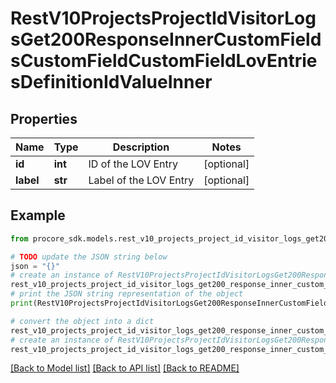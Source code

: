 # RestV10ProjectsProjectIdVisitorLogsGet200ResponseInnerCustomFieldsCustomFieldCustomFieldLovEntriesDefinitionIdValueInner


## Properties

Name | Type | Description | Notes
------------ | ------------- | ------------- | -------------
**id** | **int** | ID of the LOV Entry | [optional] 
**label** | **str** | Label of the LOV Entry | [optional] 

## Example

```python
from procore_sdk.models.rest_v10_projects_project_id_visitor_logs_get200_response_inner_custom_fields_custom_field_custom_field_lov_entries_definition_id_value_inner import RestV10ProjectsProjectIdVisitorLogsGet200ResponseInnerCustomFieldsCustomFieldCustomFieldLovEntriesDefinitionIdValueInner

# TODO update the JSON string below
json = "{}"
# create an instance of RestV10ProjectsProjectIdVisitorLogsGet200ResponseInnerCustomFieldsCustomFieldCustomFieldLovEntriesDefinitionIdValueInner from a JSON string
rest_v10_projects_project_id_visitor_logs_get200_response_inner_custom_fields_custom_field_custom_field_lov_entries_definition_id_value_inner_instance = RestV10ProjectsProjectIdVisitorLogsGet200ResponseInnerCustomFieldsCustomFieldCustomFieldLovEntriesDefinitionIdValueInner.from_json(json)
# print the JSON string representation of the object
print(RestV10ProjectsProjectIdVisitorLogsGet200ResponseInnerCustomFieldsCustomFieldCustomFieldLovEntriesDefinitionIdValueInner.to_json())

# convert the object into a dict
rest_v10_projects_project_id_visitor_logs_get200_response_inner_custom_fields_custom_field_custom_field_lov_entries_definition_id_value_inner_dict = rest_v10_projects_project_id_visitor_logs_get200_response_inner_custom_fields_custom_field_custom_field_lov_entries_definition_id_value_inner_instance.to_dict()
# create an instance of RestV10ProjectsProjectIdVisitorLogsGet200ResponseInnerCustomFieldsCustomFieldCustomFieldLovEntriesDefinitionIdValueInner from a dict
rest_v10_projects_project_id_visitor_logs_get200_response_inner_custom_fields_custom_field_custom_field_lov_entries_definition_id_value_inner_from_dict = RestV10ProjectsProjectIdVisitorLogsGet200ResponseInnerCustomFieldsCustomFieldCustomFieldLovEntriesDefinitionIdValueInner.from_dict(rest_v10_projects_project_id_visitor_logs_get200_response_inner_custom_fields_custom_field_custom_field_lov_entries_definition_id_value_inner_dict)
```
[[Back to Model list]](../README.md#documentation-for-models) [[Back to API list]](../README.md#documentation-for-api-endpoints) [[Back to README]](../README.md)


